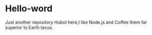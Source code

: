 # Hello-word
Just another repository
Hubot here,I like Node.js and Coffee them far superior to Earth tacos.
